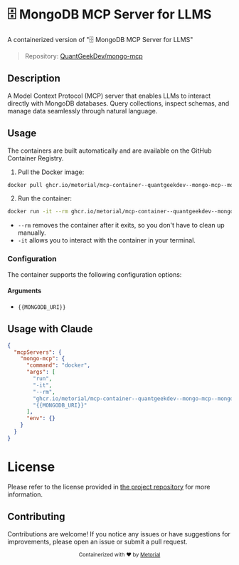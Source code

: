 
# 🗄️ MongoDB MCP Server for LLMS

A containerized version of "🗄️ MongoDB MCP Server for LLMS"

> Repository: [QuantGeekDev/mongo-mcp](https://github.com/QuantGeekDev/mongo-mcp)

## Description

A Model Context Protocol (MCP) server that enables LLMs to interact directly with MongoDB databases. Query collections, inspect schemas, and manage data seamlessly through natural language.


## Usage

The containers are built automatically and are available on the GitHub Container Registry.

1. Pull the Docker image:

```bash
docker pull ghcr.io/metorial/mcp-container--quantgeekdev--mongo-mcp--mongo-mcp
```

2. Run the container:

```bash
docker run -it --rm ghcr.io/metorial/mcp-container--quantgeekdev--mongo-mcp--mongo-mcp {{MONGODB_URI}}
```

- `--rm` removes the container after it exits, so you don't have to clean up manually.
- `-it` allows you to interact with the container in your terminal.


### Configuration

The container supports the following configuration options:


#### Arguments

- `{{MONGODB_URI}}`






## Usage with Claude

```json
{
  "mcpServers": {
    "mongo-mcp": {
      "command": "docker",
      "args": [
        "run",
        "-it",
        "--rm",
        "ghcr.io/metorial/mcp-container--quantgeekdev--mongo-mcp--mongo-mcp",
        "{{MONGODB_URI}}"
      ],
      "env": {}
    }
  }
}
```

# License

Please refer to the license provided in [the project repository](https://github.com/QuantGeekDev/mongo-mcp) for more information.

## Contributing

Contributions are welcome! If you notice any issues or have suggestions for improvements, please open an issue or submit a pull request.

<div align="center">
  <sub>Containerized with ❤️ by <a href="https://metorial.com">Metorial</a></sub>
</div>
  